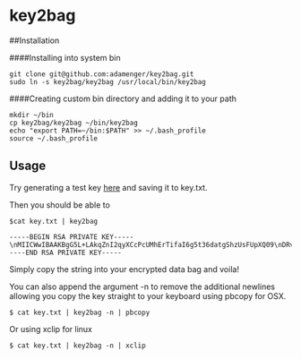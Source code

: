 key2bag
=======

##Installation

####Installing into system bin
```
git clone git@github.com:adamenger/key2bag.git
sudo ln -s key2bag/key2bag /usr/local/bin/key2bag
```

####Creating custom bin directory and adding it to your path
```
mkdir ~/bin
cp key2bag/key2bag ~/bin/key2bag
echo "export PATH=~/bin:$PATH" >> ~/.bash_profile
source ~/.bash_profile
```

## Usage

Try generating a test key [here](http://travistidwell.com/jsencrypt/demo/) and saving it to key.txt.

Then you should be able to 

```
$cat key.txt | key2bag

-----BEGIN RSA PRIVATE KEY-----\nMIICWwIBAAKBgG5L+LAkqZnI2qyXCcPcUMhErTifaI6g5t36datgShzUsFUpXQ09\nDRvFoxVdewfpKRKu3co/pCQ7aoMXuPo5L/E2D6p1cuenDwlhCnZ/F1Dpjrf3emNS\nyWwBoTc1xJ3pVy5+fyuhBeOHJM1kjp9QtLBsPhtUXPOXhlvIauMkvqAjAgMBAAEC\ngYBV438i20ne4VO3tl36USPu79vcDfZDqvRcw17CN1c/IDi3+F/noTUF/V9Dkenu\nfRho3hcEGY7eUA5fSyfWYpX7wCBNbKMSVvcmHNdMHCVAOTtHfdFNGbOInWhrlt0y\n9ysVQ19KmwkDtxKRHra7n5yYddqZBO5K9LP/v9bDL6aYkQJBAKmUVKRszMn3AbOy\nGEaGn/3cHe1oyribiwW3SDjpaunRjo8hDk8Iycb6bGFaevKxUZJEWHKUfm8ArWxF\n6JH1QS0CQQCmgYHqLtUEWozed6ecl7tpjFWC/J+euIRJ7nu6RDNTzhPWqi5nbhps\nIbW7FKDRqsNLfQXASbJ9/pnS/LkhDxiPAkA6IF3i/mgz0jcDIUiw4/RzT7/yYLkc\nDjTZALoAyAGdo/b5mJsO/DQtwCjmNd1u0tjjCgpHPB8abWEEe/H8FdUBAkEAoQAV\nKOZD38PW9r5oeghVlYe2n8O6bHUqpXpOdRvBLcXUdPt1h1l1fx1RZiZaIqKl2HZ5\neydHyoDHKLZqJEc+jQJAO/nC2tg//U28sSFBlqdE2IHuRo9BmjzrH36tqbufMNSE\nTqzviOB/wpCEJt7OT9yJquYU734W/1/K9QhH7YINOw==\n-----END RSA PRIVATE KEY-----

```

Simply copy the string into your encrypted data bag and voila!

You can also append the argument -n to remove the additional newlines allowing you copy the key straight to your keyboard using pbcopy for OSX.

```
$ cat key.txt | key2bag -n | pbcopy
```

Or using xclip for linux
``` 
$ cat key.txt | key2bag -n | xclip
```

